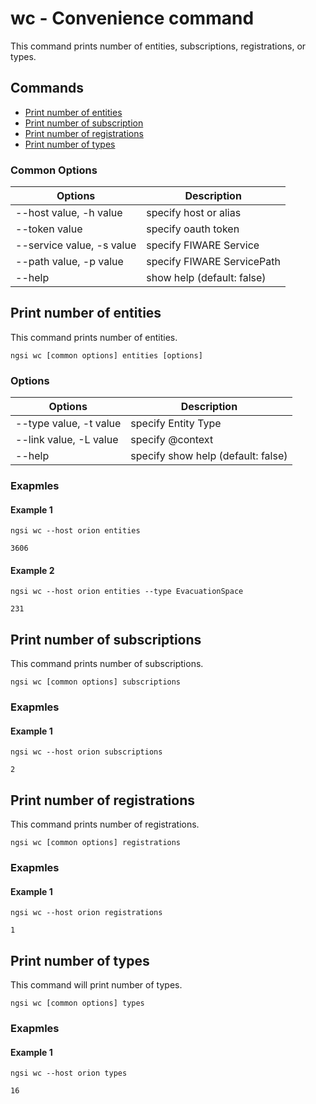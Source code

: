 # wc - Convenience command

This command prints number of entities, subscriptions, registrations, or types.

## Commands

-   [Print number of entities](#print-number-of-entities)
-   [Print number of subscription](#print-number-of-subscriptions)
-   [Print number of registrations](#print-number-of-registrations)
-   [Print number of types](#print-number-of-types)

### Common Options

| Options                   | Description                |
| ------------------------- | -------------------------- |
| --host value, -h value    | specify host or alias      |
| --token value             | specify oauth token        |
| --service value, -s value | specify FIWARE Service     |
| --path value, -p value    | specify FIWARE ServicePath |
| --help                    | show help (default: false) |

<a name="print-number-of-entities"/>

## Print number of entities

This command prints number of entities.

```console
ngsi wc [common options] entities [options]
```

### Options

| Options                | Description                        |
| ---------------------- | ---------------------------------- |
| --type value, -t value | specify Entity Type                |
| --link value, -L value | specify @context                   |
| --help                 | specify show help (default: false) |

### Exapmles

#### Example 1

```console
ngsi wc --host orion entities
```

```text
3606
```

#### Example 2

```console
ngsi wc --host orion entities --type EvacuationSpace
```

```text
231
```

<a name="print-number-of-subscriptions"/>

## Print number of subscriptions

This command prints number of subscriptions.

```console
ngsi wc [common options] subscriptions
```

### Exapmles

#### Example 1

```console
ngsi wc --host orion subscriptions
```

```text
2
```

<a name="print-number-of-registrations"/>

## Print number of registrations

This command prints number of registrations.

```console
ngsi wc [common options] registrations
```

### Exapmles

#### Example 1

```console
ngsi wc --host orion registrations
```

```text
1
```

<a name="print-number-of-types"/>

## Print number of types

This command will print number of types.

```console
ngsi wc [common options] types
```

### Exapmles

#### Example 1

```console
ngsi wc --host orion types
```

```text
16
```

